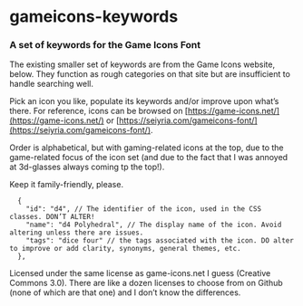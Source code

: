 # gameicons-keywords

### A set of keywords for the Game Icons Font

The existing smaller set of keywords are from the Game Icons website, below. They function as rough categories on that site but are insufficient to handle searching well.

Pick an icon you like, populate its keywords and/or improve upon what’s there. For reference, icons can be browsed on [https://game-icons.net/](https://game-icons.net/) or [https://seiyria.com/gameicons-font/](https://seiyria.com/gameicons-font/).

Order is alphabetical, but with gaming-related icons at the top, due to the game-related focus of the icon set (and due to the fact that I was annoyed at 3d-glasses always coming tp the top!).

Keep it family-friendly, please.

```
  {
    "id": "d4", // The identifier of the icon, used in the CSS classes. DON’T ALTER!
    "name": "d4 Polyhedral", // The display name of the icon. Avoid altering unless there are issues.
    "tags": "dice four" // the tags associated with the icon. DO alter to improve or add clarity, synonyms, general themes, etc.
  },
```

Licensed under the same license as game-icons.net I guess (Creative Commons 3.0). There are like a dozen licenses to choose from on Github (none of which are that one) and I don’t know the differences.
